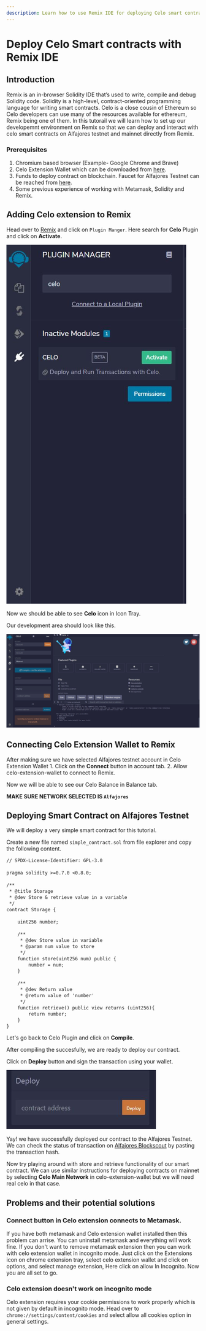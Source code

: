 ```yaml
---
description: Learn how to use Remix IDE for deploying Celo smart contracts
---
```


# Deploy Celo Smart contracts with Remix IDE

## Introduction

Remix is an in-browser Solidity IDE that’s used to write, compile and debug Solidity code. Solidity is a high-level, contract-oriented programming language for writing smart contracts. Celo is a close cousin of Ethereum so Celo developers can use many of the resources available for ethereum, Remix being one of them. In this tutorail we will learn how to set up our developemnt environment on Remix so that we can deploy and interact with celo smart contracts on Alfajores testnet and mainnet directly from Remix.

### Prerequisites

1. Chromium based browser \(Example- Google Chrome and Brave\)
2. Celo Extension Wallet which can be downloaded from [here](https://chrome.google.com/webstore/detail/celoextensionwallet/kkilomkmpmkbdnfelcpgckmpcaemjcdh?hl=en).
3. Funds to deploy contract on blockchain. Faucet for Alfajores Testnet can be reached from [here](https://celo.org/developers/faucet).
4. Some previous experience of working with Metamask, Solidity and Remix.

## Adding Celo extension to Remix

Head over to [Remix](https://remix.ethereum.org/) and click on `Plugin Manger`. Here search for **Celo** Plugin and click on **Activate**.

![](../../../.gitbook/assets/celo-extension-first.JPG)

Now we should be able to see **Celo** icon in Icon Tray.

Our development area should look like this.

![](../../../.gitbook/assets/celo-extension-added.JPG)

## Connecting Celo Extension Wallet to Remix

After making sure we have selected Alfajores testnet account in Celo Extension Wallet 1. Click on the **Connect** button in account tab. 2. Allow celo-extension-wallet to connect to Remix.

Now we will be able to see our Celo Balance in Balance tab.

**MAKE SURE NETWORK SELECTED IS `Alfajores`**

## Deploying Smart Contract on Alfajores Testnet

We will deploy a very simple smart contract for this tutorial.

Create a new file named `simple_contract.sol` from file explorer and copy the following content.

```text
// SPDX-License-Identifier: GPL-3.0

pragma solidity >=0.7.0 <0.8.0;

/**
 * @title Storage
 * @dev Store & retrieve value in a variable
 */
contract Storage {

    uint256 number;

    /**
     * @dev Store value in variable
     * @param num value to store
     */
    function store(uint256 num) public {
        number = num;
    }

    /**
     * @dev Return value 
     * @return value of 'number'
     */
    function retrieve() public view returns (uint256){
        return number;
    }
}
```

Let's go back to Celo Plugin and click on **Compile**.

After compiling the succesfully, we are ready to deploy our contract.

Click on **Deploy** button and sign the transaction using your wallet.

![](../../../.gitbook/assets/celo-extension-deploy-button%20%281%29.JPG)

Yay! we have successfully deployed our contract to the Alfajores Testnet. We can check the status of transaction on [Alfajores Blockscout](https://alfajores-blockscout.celo-testnet.org/) by pasting the transaction hash.

Now try playing around with store and retrieve functionality of our smart contract. We can use similar instructions for deploying contracts on mainnet by selecting **Celo Main Network** in celo-extension-wallet but we will need real celo in that case.

## Problems and their potential solutions

### Connect button in Celo extension connects to Metamask.

If you have both metamask and Celo extension wallet installed then this problem can arrise. You can uninstall metamask and everything will work fine. If you don't want to remove metamask extension then you can work with celo extension wallet in incognito mode. Just click on the Extensions icon on chrome extension tray, select celo extension wallet and click on options, and select manage extension, Here click on allow In Incognito. Now you are all set to go.

### Celo extension doesn't work on incognito mode

Celo extension requires your cookie permissions to work properly which is not given by default in incognito mode. Head over to `chrome://settings/content/cookies` and select allow all cookies option in general settings.

